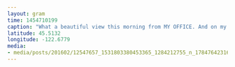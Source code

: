 ```yaml
---
layout: gram
time: 1454710199
caption: "What a beautiful view this morning from MY OFFICE. And on my HALF BIRTHDAY of all days. :) #nofilter"
latitude: 45.5132
longitude: -122.6779
media:
- media/posts/201602/12547657_1531803380453365_1284212755_n_17847642316064753.jpg
---
```

